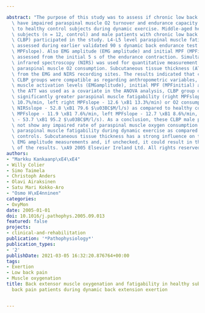 ---
abstract: "The purpose of this study was to assess if chronic low back pain patients\
  \ have impaired paraspinal muscle O2 turnover and endurance capacity as compared\
  \ to healthy control subjects during dynamic exercise. Middle-aged healthy male\
  \ subjects (n = 12, control) and male patients with chronic low back pain (n = 17,\
  \ CLBP) participated in the study. L4-L5 level paraspinal muscle fatigue was objectively\
  \ assessed during earlier validated 90 s dynamic back endurance test (spectral EMG,\
  \ MPFslope). Also EMG amplitude (EMG amplitude) and initial MPF (MPFinitial) were\
  \ assessed from the initial 5 s of the endurance contraction. Simultaneously near\
  \ infrared spectroscopy (NIRS) was used for quantitative measurement of local L4-L5\
  \ paraspinal muscle O2 consumption. Subcutaneous tissue thickness (ATT) was measured\
  \ from the EMG and NIRS recording sites. The results indicated that control and\
  \ CLBP groups were compatible as regarding anthropometric variables, paraspinal\
  \ muscle activation levels (EMGamplitude), initial MPF (MPFinitial) and ATT. When\
  \ the ATT was used as a covariate in the ANOVA analysis, CLBP group did not show\
  \ significantly greater paraspinal muscle fatigability (right MPFslope - 12.2 \xB1\
  \ 10.7%/min, left right MPFslope - 12.6 \xB1 13.3%/min) or O2 consumption (right\
  \ NIRSslope - 52.8 \xB1 79.6 $\u03BC$M/l/s) as compared to healthy controls (right\
  \ MPFslope - 11.9 \xB1 7.6%/min, left MPFslope - 12.7 \xB1 8.6%/min, right NIRSslope\
  \ - 53.7 \xB1 95.2 $\u03BC$M/l/s). As a conclusion, these CLBP male patients did\
  \ not show any impaired rate of paraspinal muscle oxygen consumption or excessive\
  \ paraspinal muscle fatigability during dynamic exercise as compared with healthy\
  \ controls. Subcutaneous tissue thickness has a strong influence on the NIRS and\
  \ EMG amplitude measurements and, if unchecked, it could result in the false interpretation\
  \ of the results. \xA9 2005 Elsevier Ireland Ltd. All rights reserved."
authors:
- "Markku Kankaanp\xE4\xE4"
- Willy Colier
- Simo Taimela
- Christoph Anders
- Olavi Airaksinen
- Satu Mari Kokko-Aro
- "Osmo H\xE4nninen"
categories:
- OxyMon
date: 2005-01-01
doi: 10.1016/j.pathophys.2005.09.013
featured: false
projects:
- clinical-and-rehabilitation
publication: '*Pathophysiology*'
publication_types:
- '2'
publishDate: 2021-03-05 16:32:20.876764+00:00
tags:
- Exertion
- Low back pain
- Muscle oxygenation
title: Back extensor muscle oxygenation and fatigability in healthy subjects and low
  back pain patients during dynamic back extension exertion

---
